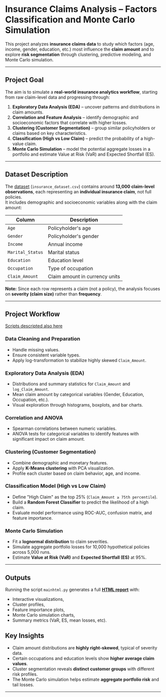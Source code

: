 # Insurance Claims Analysis – Factors Classification and Monte Carlo Simulation

This project analyzes **insurance claims data** to study which factors (age, income, gender, education, etc.) most influence the **claim amount** and to explore **risk segmentation** through clustering, predictive modeling, and Monte Carlo simulation.

---

## Project Goal

The aim is to simulate a **real-world insurance analytics workflow**, starting from raw claim-level data and progressing through:
1. **Exploratory Data Analysis (EDA)** – uncover patterns and distributions in claim amounts.
2. **Correlation and Feature Analysis** – identify demographic and socioeconomic factors that correlate with higher losses.
3. **Clustering (Customer Segmentation)** – group similar policyholders or claims based on key characteristics.
4. **Classification (High vs Low Claim)** – predict the probability of a high-value claim.
5. **Monte Carlo Simulation** – model the potential aggregate losses in a portfolio and estimate Value at Risk (VaR) and Expected Shortfall (ES).

---

## Dataset Description

The [dataset](data/readme.md) (`insurance_dataset.csv`) contains around **13,000 claim-level observations**, each representing an **individual insurance claim**, not full policies.  
It includes demographic and socioeconomic variables along with the claim amount:

| Column | Description |
|---------|--------------|
| `Age` | Policyholder's age |
| `Gender` | Policyholder's gender |
| `Income` | Annual income |
| `Marital_Status` | Marital status |
| `Education` | Education level |
| `Occupation` | Type of occupation |
| `Claim_Amount` | Claim amount in currency units |

**Note:** Since each row represents a claim (not a policy), the analysis focuses on **severity (claim size)** rather than **frequency**.

---

## Project Workflow
[Scripts descripted also here](src/readme.md) 

### Data Cleaning and Preparation
- Handle missing values.
- Ensure consistent variable types.
- Apply log-transformation to stabilize highly skewed `Claim_Amount`.

### Exploratory Data Analysis (EDA)
- Distributions and summary statistics for `Claim_Amount` and `log_Claim_Amount`.
- Mean claim amount by categorical variables (Gender, Education, Occupation, etc.).
- Visual exploration through histograms, boxplots, and bar charts.

### Correlation and ANOVA
- Spearman correlations between numeric variables.
- ANOVA tests for categorical variables to identify features with significant impact on claim amount.

### Clustering (Customer Segmentation)
- Combine demographic and monetary features.
- Apply **K-Means clustering** with PCA visualization.
- Profile each cluster based on claim behavior, age, and income.

### Classification Model (High vs Low Claim)
- Define "High Claim" as the top 25% (`Claim_Amount ≥ 75th percentile`).
- Build a **Random Forest Classifier** to predict the likelihood of a high claim.
- Evaluate model performance using ROC-AUC, confusion matrix, and feature importance.

### Monte Carlo Simulation
- Fit a **lognormal distribution** to claim severities.
- Simulate aggregate portfolio losses for 10,000 hypothetical policies across 5,000 runs.
- Estimate **Value at Risk (VaR)** and **Expected Shortfall (ES)** at 95%.

---

## Outputs

Running the script `mainhtml.py` generates a full **[HTML report](https://sasyspanish.github.io/Insurance-Claims-Analysis-Classification-and-Monte-Carlo-Simulation-with-Python/results/Insurance_Claims_Full_Report.html)** with:
- Interactive visualizations,
- Cluster profiles,
- Feature importance plots,
- Monte Carlo simulation charts,
- Summary metrics (VaR, ES, mean losses, etc).


## Key Insights

- Claim amount distributions are **highly right-skewed**, typical of severity data.
- Certain occupations and education levels show **higher average claim values**.
- Cluster segmentation reveals **distinct customer groups** with different risk profiles.
- The Monte Carlo simulation helps estimate **aggregate portfolio risk** and tail losses.

---
